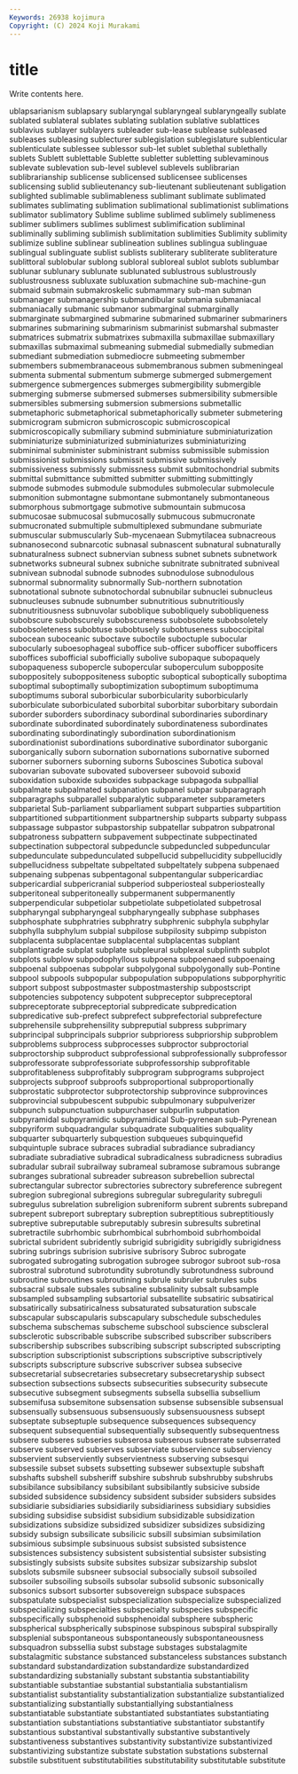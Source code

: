 ```yaml
---
Keywords: 26938 kojimura
Copyright: (C) 2024 Koji Murakami
---
```


# title

Write contents here.



ublapsarianism sublapsary sublaryngal sublaryngeal sublaryngeally sublate sublated sublateral sublates sublating
sublation sublative sublattices sublavius sublayer sublayers subleader sub-lease sublease subleased
subleases subleasing sublecturer sublegislation sublegislature sublenticular sublenticulate sublessee sublessor sub-let
sublet sublethal sublethally sublets Sublett sublettable Sublette subletter subletting sublevaminous
sublevate sublevation sub-level sublevel sublevels sublibrarian sublibrarianship sublicense sublicensed sublicensee
sublicenses sublicensing sublid sublieutenancy sub-lieutenant sublieutenant subligation sublighted sublimable sublimableness
sublimant sublimate sublimated sublimates sublimating sublimation sublimational sublimationist sublimations sublimator
sublimatory Sublime sublime sublimed sublimely sublimeness sublimer sublimers sublimes sublimest
sublimification subliminal subliminally subliming sublimish sublimitation sublimities Sublimity sublimity sublimize
subline sublinear sublineation sublines sublingua sublinguae sublingual sublinguate sublist sublists
subliterary subliterate subliterature sublittoral sublobular sublong subloral subloreal sublot sublots
sublumbar sublunar sublunary sublunate sublunated sublustrous sublustrously sublustrousness subluxate subluxation
submachine sub-machine-gun submaid submain submakroskelic submammary sub-man subman submanager submanagership
submandibular submania submaniacal submaniacally submanic submanor submarginal submarginally submarginate submargined
submarine submarined submariner submariners submarines submarining submarinism submarinist submarshal submaster
submatrices submatrix submatrixes submaxilla submaxillae submaxillary submaxillas submaximal submeaning submedial
submedially submedian submediant submediation submediocre submeeting submember submembers submembranaceous submembranous
submen submeningeal submenta submental submentum submerge submerged submergement submergence submergences
submerges submergibility submergible submerging submerse submersed submerses submersibility submersible submersibles
submersing submersion submersions submetallic submetaphoric submetaphorical submetaphorically submeter submetering submicrogram
submicron submicroscopic submicroscopical submicroscopically submiliary submind subminiature subminiaturization subminiaturize subminiaturized
subminiaturizes subminiaturizing subminimal subminister subministrant submiss submissible submission submissionist submissions
submissit submissive submissively submissiveness submissly submissness submit submitochondrial submits submittal
submittance submitted submitter submitting submittingly submode submodes submodule submodules submolecular
submolecule submonition submontagne submontane submontanely submontaneous submorphous submortgage submotive submountain
submucosa submucosae submucosal submucosally submucous submucronate submucronated submultiple submultiplexed submundane
submuriate submuscular submuscularly Sub-mycenaean Submytilacea subnacreous subnanosecond subnarcotic subnasal subnascent
subnatural subnaturally subnaturalness subnect subnervian subness subnet subnets subnetwork subnetworks
subneural subnex subniche subnitrate subnitrated subniveal subnivean subnodal subnode subnodes
subnodulose subnodulous subnormal subnormality subnormally Sub-northern subnotation subnotational subnote subnotochordal
subnubilar subnuclei subnucleus subnucleuses subnude subnumber subnutritious subnutritiously subnutritiousness subnuvolar
suboblique subobliquely subobliqueness subobscure subobscurely subobscureness subobsolete subobsoletely subobsoleteness subobtuse
subobtusely subobtuseness suboccipital subocean suboceanic suboctave suboctile suboctuple subocular subocularly
suboesophageal suboffice sub-officer subofficer subofficers suboffices subofficial subofficially subolive subopaque
subopaquely subopaqueness subopercle subopercular suboperculum subopposite suboppositely suboppositeness suboptic suboptical
suboptically suboptima suboptimal suboptimally suboptimization suboptimum suboptimuma suboptimums suboral suborbicular
suborbicularity suborbicularly suborbiculate suborbiculated suborbital suborbitar suborbitary subordain suborder suborders
subordinacy subordinal subordinaries subordinary subordinate subordinated subordinately subordinateness subordinates subordinating
subordinatingly subordination subordinationism subordinationist subordinations subordinative subordinator suborganic suborganically suborn
subornation subornations subornative suborned suborner suborners suborning suborns Suboscines Subotica
suboval subovarian subovate subovated suboverseer subovoid suboxid suboxidation suboxide suboxides
subpackage subpagoda subpallial subpalmate subpalmated subpanation subpanel subpar subparagraph subparagraphs
subparallel subparalytic subparameter subparameters subparietal Sub-parliament subparliament subpart subparties subpartition
subpartitioned subpartitionment subpartnership subparts subparty subpass subpassage subpastor subpastorship subpatellar
subpatron subpatronal subpatroness subpattern subpavement subpectinate subpectinated subpectination subpectoral subpeduncle
subpeduncled subpeduncular subpedunculate subpedunculated subpellucid subpellucidity subpellucidly subpellucidness subpeltate subpeltated
subpeltately subpena subpenaed subpenaing subpenas subpentagonal subpentangular subpericardiac subpericardial subpericranial
subperiod subperiosteal subperiosteally subperitoneal subperitoneally subpermanent subpermanently subperpendicular subpetiolar subpetiolate
subpetiolated subpetrosal subpharyngal subpharyngeal subpharyngeally subphase subphases subphosphate subphratries subphratry
subphrenic subphyla subphylar subphylla subphylum subpial subpilose subpilosity subpimp subpiston
subplacenta subplacentae subplacental subplacentas subplant subplantigrade subplat subplate subpleural subplexal
subplinth subplot subplots subplow subpodophyllous subpoena subpoenaed subpoenaing subpoenal subpoenas
subpolar subpolygonal subpolygonally sub-Pontine subpool subpools subpopular subpopulation subpopulations subporphyritic
subport subpost subpostmaster subpostmastership subpostscript subpotencies subpotency subpotent subpreceptor subpreceptoral
subpreceptorate subpreceptorial subpredicate subpredication subpredicative sub-prefect subprefect subprefectorial subprefecture subprehensile
subprehensility subpreputial subpress subprimary subprincipal subprincipals subprior subprioress subpriorship subproblem
subproblems subprocess subprocesses subproctor subproctorial subproctorship subproduct subprofessional subprofessionally subprofessor
subprofessorate subprofessoriate subprofessorship subprofitable subprofitableness subprofitably subprogram subprograms subproject subprojects
subproof subproofs subproportional subproportionally subprostatic subprotector subprotectorship subprovince subprovinces subprovincial
subpubescent subpubic subpulmonary subpulverizer subpunch subpunctuation subpurchaser subpurlin subputation subpyramidal
subpyramidic subpyramidical Sub-pyrenean sub-Pyrenean subpyriform subquadrangular subquadrate subqualities subquality subquarter
subquarterly subquestion subqueues subquinquefid subquintuple subrace subraces subradial subradiance subradiancy
subradiate subradiative subradical subradicalness subradicness subradius subradular subrail subrailway subrameal
subramose subramous subrange subranges subrational subreader subreason subrebellion subrectal subrectangular
subrector subrectories subrectory subreference subregent subregion subregional subregions subregular subregularity
subreguli subregulus subrelation subreligion subreniform subrent subrents subrepand subrepent subreport
subreptary subreption subreptitious subreptitiously subreptive subreputable subreputably subresin subresults subretinal
subretractile subrhombic subrhombical subrhomboid subrhomboidal subrictal subrident subridently subrigid subrigidity
subrigidly subrigidness subring subrings subrision subrisive subrisory Subroc subrogate subrogated
subrogating subrogation subrogee subrogor subroot sub-rosa subrostral subrotund subrotundity subrotundly
subrotundness subround subroutine subroutines subroutining subrule subruler subrules subs subsacral
subsale subsales subsaline subsalinity subsalt subsample subsampled subsampling subsartorial subsatellite
subsatiric subsatirical subsatirically subsatiricalness subsaturated subsaturation subscale subscapular subscapularis subscapulary
subschedule subschedules subschema subschemas subscheme subschool subscience subscleral subsclerotic subscribable
subscribe subscribed subscriber subscribers subscribership subscribes subscribing subscript subscripted subscripting
subscription subscriptionist subscriptions subscriptive subscriptively subscripts subscripture subscrive subscriver subsea
subsecive subsecretarial subsecretaries subsecretary subsecretaryship subsect subsection subsections subsects subsecurities
subsecurity subsecute subsecutive subsegment subsegments subsella subsellia subsellium subsemifusa subsemitone
subsensation subsense subsensible subsensual subsensually subsensuous subsensuously subsensuousness subsept subseptate
subseptuple subsequence subsequences subsequency subsequent subsequential subsequentially subsequently subsequentness subsere
subseres subseries subserosa subserous subserrate subserrated subserve subserved subserves subserviate
subservience subserviency subservient subserviently subservientness subserving subsesqui subsessile subset subsets
subsetting subsewer subsextuple subshaft subshafts subshell subsheriff subshire subshrub subshrubby
subshrubs subsibilance subsibilancy subsibilant subsibilantly subsicive subside subsided subsidence subsidency
subsident subsider subsiders subsides subsidiarie subsidiaries subsidiarily subsidiariness subsidiary subsidies
subsiding subsidise subsidist subsidium subsidizable subsidization subsidizations subsidize subsidized subsidizer
subsidizes subsidizing subsidy subsign subsilicate subsilicic subsill subsimian subsimilation subsimious
subsimple subsinuous subsist subsisted subsistence subsistences subsistency subsistent subsistential subsister
subsisting subsistingly subsists subsite subsites subsizar subsizarship subslot subslots subsmile
subsneer subsocial subsocially subsoil subsoiled subsoiler subsoiling subsoils subsolar subsolid
subsonic subsonically subsonics subsort subsorter subsovereign subspace subspaces subspatulate subspecialist
subspecialization subspecialize subspecialized subspecializing subspecialties subspecialty subspecies subspecific subspecifically subsphenoid
subsphenoidal subsphere subspheric subspherical subspherically subspinose subspinous subspiral subspirally subsplenial
subspontaneous subspontaneously subspontaneousness subsquadron subssellia subst substage substages substalagmite substalagmitic
substance substanced substanceless substances substanch substandard substandardization substandardize substandardized substandardizing
substanially substant substantia substantiability substantiable substantiae substantial substantialia substantialism substantialist
substantiality substantialization substantialize substantialized substantializing substantially substantiallying substantialness substantiatable substantiate
substantiated substantiates substantiating substantiation substantiations substantiative substantiator substantify substantious substantival
substantivally substantive substantively substantiveness substantives substantivity substantivize substantivized substantivizing substantize
substate substation substations substernal substile substituent substitutabilities substitutability substitutable substitute
